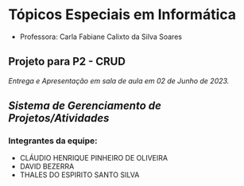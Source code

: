 # Tópicos Especiais em Informática
- Professora: Carla Fabiane Calixto da Silva Soares

## Projeto para P2 - CRUD
_Entrega e Apresentação em sala de aula em 02 de Junho de 2023._

## *Sistema de Gerenciamento de Projetos/Atividades*

### Integrantes da equipe:

- CLÁUDIO HENRIQUE PINHEIRO DE OLIVEIRA
- DAVID BEZERRA
- THALES DO ESPIRITO SANTO SILVA
